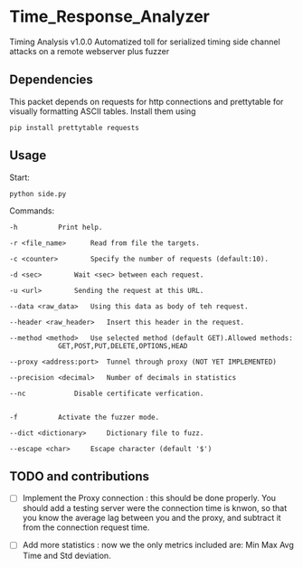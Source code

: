 # Time_Response_Analyzer
Timing Analysis v1.0.0 
Automatized toll for serialized timing side channel attacks on a remote webserver plus fuzzer

## Dependencies

This packet depends on requests for http connections and  prettytable for visually formatting ASCII tables.
Install them using 
```
pip install prettytable requests

```

## Usage
Start:
```
python side.py
```
Commands:

```
-h 			Print help.

-r <file_name> 		Read from file the targets.

-c <counter> 		Specify the number of requests (default:10).

-d <sec>		Wait <sec> between each request.

-u <url> 		Sending the request at this URL.

--data <raw_data> 	Using this data as body of teh request.

--header <raw_header>	Insert this header in the request.

--method <method>	Use selected method (default GET).Allowed methods:
			GET,POST,PUT,DELETE,OPTIONS,HEAD

--proxy <address:port>  Tunnel through proxy (NOT YET IMPLEMENTED)

--precision <decimal>	Number of decimals in statistics

--nc 			Disable certificate verfication.


-f 			Activate the fuzzer mode.

--dict <dictionary>     Dictionary file to fuzz.

--escape <char> 	Escape character (default '$')
```

## TODO and contributions

- [ ] Implement the Proxy connection : this should be done properly.
      You should add a testing server were the connection time is knwon,
      so that you know the average lag between you and the proxy, 
      and subtract it from the connection request time.

- [ ] Add more statistics : now we the only metrics included are:
      Min Max Avg Time  and Std deviation.
